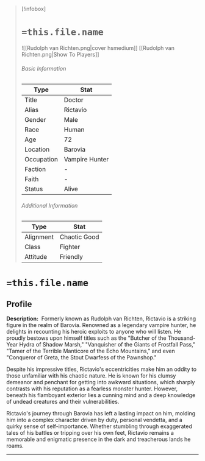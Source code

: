 > [!infobox]
> # `=this.file.name`
> ![[Rudolph van Richten.png|cover hsmedium]]
> [[Rudolph van Richten.png|Show To Players]]
> ###### Basic Information
> Type |  Stat |
> ---|---|
> Title | Doctor |
> Alias | Rictavio |
> Gender | Male |
> Race | Human |
> Age | 72 |
> Location | Barovia |
> Occupation | Vampire Hunter |
> Faction | - |
> Faith | - |
> Status | Alive |
> ###### Additional Information
> Type |  Stat |
> ---|---|
> Alignment | Chaotic Good |
> Class | Fighter |
> Attitude | Friendly |

# `=this.file.name`
## Profile

**Description:** 
Formerly known as Rudolph van Richten, Rictavio is a striking figure in the realm of Barovia. Renowned as a legendary vampire hunter, he delights in recounting his heroic exploits to anyone who will listen. He proudly bestows upon himself titles such as the "Butcher of the Thousand-Year Hydra of Shadow Marsh," "Vanquisher of the Giants of Frostfall Pass," "Tamer of the Terrible Manticore of the Echo Mountains," and even "Conqueror of Greta, the Stout Dwarfess of the Pawnshop."

Despite his impressive titles, Rictavio's eccentricities make him an oddity to those unfamiliar with his chaotic nature. He is known for his clumsy demeanor and penchant for getting into awkward situations, which sharply contrasts with his reputation as a fearless monster hunter. However, beneath his flamboyant exterior lies a cunning mind and a deep knowledge of undead creatures and their vulnerabilities.

Rictavio's journey through Barovia has left a lasting impact on him, molding him into a complex character driven by duty, personal vendetta, and a quirky sense of self-importance. Whether stumbling through exaggerated tales of his battles or tripping over his own feet, Rictavio remains a memorable and enigmatic presence in the dark and treacherous lands he roams.

---
